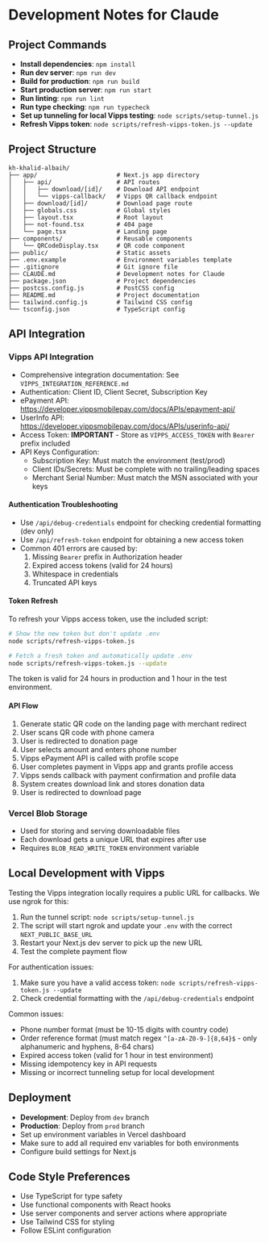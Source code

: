 # Development Notes for Claude

## Project Commands

- **Install dependencies**: `npm install`
- **Run dev server**: `npm run dev`
- **Build for production**: `npm run build`
- **Start production server**: `npm run start`
- **Run linting**: `npm run lint`
- **Run type checking**: `npm run typecheck`
- **Set up tunneling for local Vipps testing**: `node scripts/setup-tunnel.js`
- **Refresh Vipps token**: `node scripts/refresh-vipps-token.js --update`

## Project Structure

```
kh-khalid-albaih/
├── app/                      # Next.js app directory
│   ├── api/                  # API routes
│   │   ├── download/[id]/    # Download API endpoint
│   │   └── vipps-callback/   # Vipps QR callback endpoint
│   ├── download/[id]/        # Download page route
│   ├── globals.css           # Global styles
│   ├── layout.tsx            # Root layout
│   ├── not-found.tsx         # 404 page
│   └── page.tsx              # Landing page
├── components/               # Reusable components
│   └── QRCodeDisplay.tsx     # QR code component
├── public/                   # Static assets
├── .env.example              # Environment variables template
├── .gitignore                # Git ignore file
├── CLAUDE.md                 # Development notes for Claude
├── package.json              # Project dependencies
├── postcss.config.js         # PostCSS config
├── README.md                 # Project documentation
├── tailwind.config.js        # Tailwind CSS config
└── tsconfig.json             # TypeScript config
```

## API Integration

### Vipps API Integration
- Comprehensive integration documentation: See `VIPPS_INTEGRATION_REFERENCE.md`
- Authentication: Client ID, Client Secret, Subscription Key
- ePayment API: https://developer.vippsmobilepay.com/docs/APIs/epayment-api/
- UserInfo API: https://developer.vippsmobilepay.com/docs/APIs/userinfo-api/
- Access Token: **IMPORTANT** - Store as `VIPPS_ACCESS_TOKEN` with `Bearer ` prefix included
- API Keys Configuration:
  - Subscription Key: Must match the environment (test/prod)
  - Client IDs/Secrets: Must be complete with no trailing/leading spaces
  - Merchant Serial Number: Must match the MSN associated with your keys

#### Authentication Troubleshooting
- Use `/api/debug-credentials` endpoint for checking credential formatting (dev only)
- Use `/api/refresh-token` endpoint for obtaining a new access token
- Common 401 errors are caused by:
  1. Missing `Bearer` prefix in Authorization header
  2. Expired access tokens (valid for 24 hours)
  3. Whitespace in credentials
  4. Truncated API keys

#### Token Refresh

To refresh your Vipps access token, use the included script:

```bash
# Show the new token but don't update .env
node scripts/refresh-vipps-token.js

# Fetch a fresh token and automatically update .env
node scripts/refresh-vipps-token.js --update
```

The token is valid for 24 hours in production and 1 hour in the test environment.

#### API Flow
1. Generate static QR code on the landing page with merchant redirect
2. User scans QR code with phone camera
3. User is redirected to donation page
4. User selects amount and enters phone number
5. Vipps ePayment API is called with profile scope
6. User completes payment in Vipps app and grants profile access
7. Vipps sends callback with payment confirmation and profile data
8. System creates download link and stores donation data
9. User is redirected to download page

### Vercel Blob Storage
- Used for storing and serving downloadable files
- Each download gets a unique URL that expires after use
- Requires `BLOB_READ_WRITE_TOKEN` environment variable

## Local Development with Vipps

Testing the Vipps integration locally requires a public URL for callbacks. We use ngrok for this:

1. Run the tunnel script: `node scripts/setup-tunnel.js`
2. The script will start ngrok and update your `.env` with the correct `NEXT_PUBLIC_BASE_URL`
3. Restart your Next.js dev server to pick up the new URL
4. Test the complete payment flow

For authentication issues:
1. Make sure you have a valid access token: `node scripts/refresh-vipps-token.js --update`
2. Check credential formatting with the `/api/debug-credentials` endpoint

Common issues:
- Phone number format (must be 10-15 digits with country code)
- Order reference format (must match regex `^[a-zA-Z0-9-]{8,64}$` - only alphanumeric and hyphens, 8-64 chars)
- Expired access token (valid for 1 hour in test environment)
- Missing idempotency key in API requests
- Missing or incorrect tunneling setup for local development

## Deployment

- **Development**: Deploy from `dev` branch
- **Production**: Deploy from `prod` branch
- Set up environment variables in Vercel dashboard
- Make sure to add all required env variables for both environments
- Configure build settings for Next.js

## Code Style Preferences

- Use TypeScript for type safety
- Use functional components with React hooks
- Use server components and server actions where appropriate
- Use Tailwind CSS for styling
- Follow ESLint configuration
